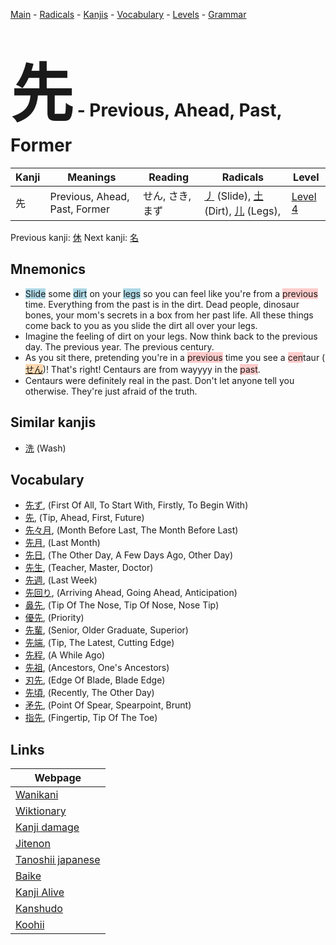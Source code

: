 <style> bigfont {font-size: 100px}</style>
[Main](../README.md) -
[Radicals](../radicals.md) -
[Kanjis](../kanjis.md) -
[Vocabulary](../vocabulary.md) -
[Levels](../levels.md) -
[Grammar](../grammar.md)
# <bigfont> 先</bigfont> - Previous, Ahead, Past, Former 

| Kanji | Meanings | Reading | Radicals | Level |
| --- | --- | --- | --- | --- |
| 先 | Previous, Ahead, Past, Former | せん, さき, まず | [丿](../radicals/丿.md) (Slide), [土](../radicals/土.md) (Dirt), [儿](../radicals/儿.md) (Legs),  | [Level 4](../levels/wk_level4.md) |

Previous kanji: [休](休.md) Next kanji: [名](名.md) 

## Mnemonics
 * <span style="background-color:#ADD8E6"> Slide</span> some <span style="background-color:#ADD8E6"> dirt</span> on your <span style="background-color:#ADD8E6"> legs</span> so you can feel like you're from a <span style="background-color:#ffcccb"> previous</span> time. Everything from the past is in the dirt. Dead people, dinosaur bones, your mom's secrets in a box from her past life. All these things come back to you as you slide the dirt all over your legs.
* Imagine the feeling of dirt on your legs. Now think back to the previous day. The previous year. The previous century.
* As you sit there, pretending you're in a <span style="background-color:#ffcccb"> previous</span> time you see a <span style="background-color:#ffcccb"> cen</span>taur (<span style="background-color:#fed8b1"> [せん](https://jisho.org/search/せん)</span>)! That's right! Centaurs are from wayyyy in the <span style="background-color:#ffcccb"> past</span>.
* Centaurs were definitely real in the past. Don't let anyone tell you otherwise. They're just afraid of the truth.


## Similar kanjis
 * [洗](洗.md) (Wash)


## Vocabulary
 * [先ず](../vocabulary/先.md), (First Of All, To Start With, Firstly, To Begin With)
* [先](../vocabulary/先.md), (Tip, Ahead, First, Future)
* [先々月](../vocabulary/先.md), (Month Before Last, The Month Before Last)
* [先月](../vocabulary/先.md), (Last Month)
* [先日](../vocabulary/先.md), (The Other Day, A Few Days Ago, Other Day)
* [先生](../vocabulary/先.md), (Teacher, Master, Doctor)
* [先週](../vocabulary/先.md), (Last Week)
* [先回り](../vocabulary/先.md), (Arriving Ahead, Going Ahead, Anticipation)
* [鼻先](../vocabulary/先.md), (Tip Of The Nose, Tip Of Nose, Nose Tip)
* [優先](../vocabulary/先.md), (Priority)
* [先輩](../vocabulary/先.md), (Senior, Older Graduate, Superior)
* [先端](../vocabulary/先.md), (Tip, The Latest, Cutting Edge)
* [先程](../vocabulary/先.md), (A While Ago)
* [先祖](../vocabulary/先.md), (Ancestors, One's Ancestors)
* [刃先](../vocabulary/先.md), (Edge Of Blade, Blade Edge)
* [先頃](../vocabulary/先.md), (Recently, The Other Day)
* [矛先](../vocabulary/先.md), (Point Of Spear, Spearpoint, Brunt)
* [指先](../vocabulary/先.md), (Fingertip, Tip Of The Toe)



## Links 

| Webpage |
| --- |
| [Wanikani          ](https://www.wanikani.com/kanji/先) |
| [Wiktionary        ](https://en.wiktionary.org/wiki/先) |
| [Kanji damage      ](http://www.kanjidamage.com/kanji/search?utf8=✓&q=先) |
| [Jitenon           ](https://jitenon.com/kanji/先) |
| [Tanoshii japanese ](https://www.tanoshiijapanese.com/dictionary/kanji.cfm?k=先) |
| [Baike             ](https://baike.baidu.com/item/先) |
| [Kanji Alive       ](https://app.kanjialive.com/先) |
| [Kanshudo          ](https://www.kanshudo.com/searchmn?q=先) |
| [Koohii            ](https://kanji.koohii.com/study/kanji/先) |

